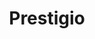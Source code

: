 ---
title: "Prestigio"
url: /ciudad-autonoma-de-buenos-aires/prestigio-avenida-callao/
shop: pintura
---